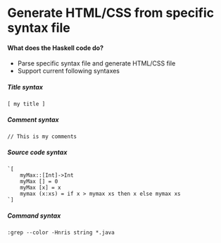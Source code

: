 # Generate HTML/CSS from specific syntax file 

#### What does the Haskell code do? 
- Parse specific syntax file and generate HTML/CSS file 
- Support current following syntaxes

##### Title syntax
    [ my title ]

##### Comment syntax
    // This is my comments
##### Source code syntax
    `[
        myMax::[Int]->Int
        myMax [] = 0
        myMax [x] = x 
        mymax (x:xs) = if x > mymax xs then x else mymax xs  
    `]
##### Command syntax
    :grep --color -Hnris string *.java
